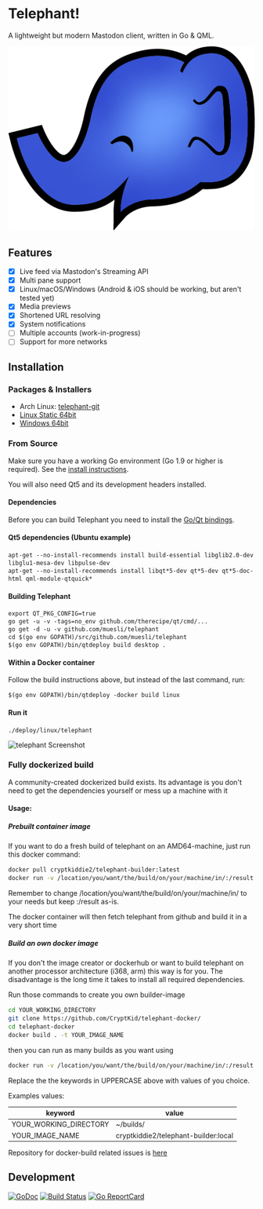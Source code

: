 Telephant!
==========

A lightweight but modern Mastodon client, written in Go & QML.

![telephant logo](/assets/telephant.png)

## Features

- [x] Live feed via Mastodon's Streaming API
- [x] Multi pane support
- [x] Linux/macOS/Windows (Android & iOS should be working, but aren't tested yet)
- [x] Media previews
- [x] Shortened URL resolving
- [x] System notifications
- [ ] Multiple accounts (work-in-progress)
- [ ] Support for more networks

## Installation

### Packages & Installers

- Arch Linux: [telephant-git](https://aur.archlinux.org/packages/telephant-git/)
- [Linux Static 64bit](https://github.com/muesli/telephant/releases/download/v0.1/telephant_0.1pre_Linux_64bit)
- [Windows 64bit](https://github.com/muesli/telephant/releases/download/v0.1/telephant_0.1pre_Windows_64bit.exe)

### From Source

Make sure you have a working Go environment (Go 1.9 or higher is required).
See the [install instructions](http://golang.org/doc/install.html).

You will also need Qt5 and its development headers installed.

#### Dependencies

Before you can build Telephant you need to install the [Go/Qt bindings](https://github.com/therecipe/qt/wiki/Installation#regular-installation).

#### Qt5 dependencies (Ubuntu example)

    apt-get --no-install-recommends install build-essential libglib2.0-dev libglu1-mesa-dev libpulse-dev
    apt-get --no-install-recommends install libqt*5-dev qt*5-dev qt*5-doc-html qml-module-qtquick*

#### Building Telephant

    export QT_PKG_CONFIG=true
    go get -u -v -tags=no_env github.com/therecipe/qt/cmd/...
    go get -d -u -v github.com/muesli/telephant
    cd $(go env GOPATH)/src/github.com/muesli/telephant
    $(go env GOPATH)/bin/qtdeploy build desktop .

#### Within a Docker container

Follow the build instructions above, but instead of the last command, run:

    $(go env GOPATH)/bin/qtdeploy -docker build linux

#### Run it

    ./deploy/linux/telephant

![telephant Screenshot](/assets/screenshot.png)

### Fully dockerized build

A community-created dockerized build exists. Its advantage is you don't need to get the dependencies yourself or mess up a machine with it

#### Usage:

##### Prebuilt container image
If you want to do a fresh build of telephant on an AMD64-machine, just run this docker command:
```bash
docker pull cryptkiddie2/telephant-builder:latest
docker run -v /location/you/want/the/build/on/your/machine/in/:/result -it cryptkiddie2/telephant-builder:latest
```

Remember to change /location/you/want/the/build/on/your/machine/in/ to your needs but keep :/result as-is.

The docker container will then fetch telephant from github and build it in a very short time

##### Build an own docker image

If you don't the image creator or dockerhub or want to build telephant on another processor architecture (i368, arm) this way is for you.
The disadvantage is the long time it takes to install all required dependencies.

Run those commands to create you own builder-image

```bash
cd YOUR_WORKING_DIRECTORY
git clone https://github.com/CryptKid/telephant-docker/
cd telephant-docker
docker build . -t YOUR_IMAGE_NAME
```

then you can run as many builds as you want using 

```bash
docker run -v /location/you/want/the/build/on/your/machine/in/:/result -it YOUR_IMAGE_NAME
```

Replace the the keywords in UPPERCASE above with values of you choice.

Examples values:

| keyword                  | value                                |
| ------------------------ | ------------------------------------ |
| YOUR\_WORKING\_DIRECTORY | ~/builds/                            |
| YOUR\_IMAGE\_NAME        | cryptkiddie2/telephant-builder:local | 

Repository for docker-build related issues is [here](https://github.com/CryptKid/telephant-docker)

## Development

[![GoDoc](https://godoc.org/github.com/golang/gddo?status.svg)](https://godoc.org/github.com/muesli/telephant)
[![Build Status](https://travis-ci.org/muesli/telephant.svg?branch=master)](https://travis-ci.org/muesli/telephant)
[![Go ReportCard](http://goreportcard.com/badge/muesli/telephant)](http://goreportcard.com/report/muesli/telephant)
